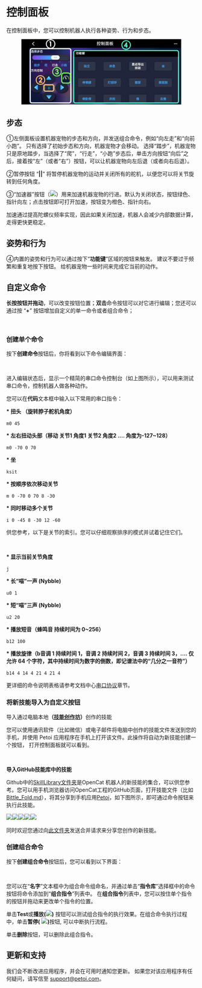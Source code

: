 # 控制面板

在控制面板中，您可以控制机器人执行各种姿势、行为和步态。

<figure><img src="../.gitbook/assets/image2.png" alt=""><figcaption></figcaption></figure>

## 步态 <a href="#bu-tai" id="bu-tai"></a>

①左侧面板设置机器宠物的步态和方向，并发送组合命令，例如“向左走”和“向前小跑”。 只有选择了初始步态和方向，机器宠物才会移动。 选择“踏步”，机器宠物只是原地踏步，当选择了“爬”，“行走”，“小跑”步态后，单击方向按钮“向后”之后，接着按“左”（或者“右”）按钮，可以让机器宠物向左后退（或者向右后退）。&#x20;

②暂停按钮 “**||**” 将暂停机器宠物的运动并关闭所有的舵机，以便您可以将关节旋转到任何角度。&#x20;

③“加速器”按钮（![](https://docs.petoi.com/~gitbook/image?url=https%3A%2F%2F96307915-files.gitbook.io%2F%7E%2Ffiles%2Fv0%2Fb%2Fgitbook-x-prod.appspot.com%2Fo%2Fspaces%252F-MQ6a951Q6Jn1Zzt5Ajr-3369173170%252Fuploads%252FtlIwwWX8RxgJckF3ELRu%252Fbalancer01.png%3Falt%3Dmedia%26token%3D6aa80902-18a8-4120-ab34-eabf1d5145ae\&width=300\&dpr=4\&quality=100\&sign=6688c8b\&sv=2)）用来加速机器宠物的行进。默认为关闭状态，按钮绿色、指针向左；点击按钮即可打开加速，按钮变为橙色、指针向右。&#x20;

加速通过提高陀螺仪频率实现，因此如果关闭加速，机器人会减少内部数据计算，走得更快更稳定。

## 姿势和行为 <a href="#zi-shi-he-hang-wei" id="zi-shi-he-hang-wei"></a>

④内置的姿势和行为可以通过按下“**功能键**”区域的按钮来触发。 建议不要过于频繁和重复地按下按钮。 给机器宠物一些时间来完成它当前的动作。

## 自定义命令 <a href="#zi-ding-yi-ming-ling-dong-zuo" id="zi-ding-yi-ming-ling-dong-zuo"></a>

**长按按钮并拖动**，可以改变按钮位置；**双击**命令按钮可以对它进行编辑；您还可以通过按 “**+**” 按钮增加自定义的单一命令或者组合命令；

<figure><img src="https://docs.petoi.com/~gitbook/image?url=https%3A%2F%2F201656985-files.gitbook.io%2F%7E%2Ffiles%2Fv0%2Fb%2Fgitbook-x-prod.appspot.com%2Fo%2Fspaces%252F-MQ6a951Q6Jn1Zzt5Ajr-3369173170%252Fuploads%252FrLbqPuEWoSKScbn4DVgy%252Fimage.png%3Falt%3Dmedia%26token%3Daed42444-5d57-4bc6-be7a-8223253d3ffb&#x26;width=768&#x26;dpr=4&#x26;quality=100&#x26;sign=154ce497&#x26;sv=2" alt=""><figcaption></figcaption></figure>

### 创建单个命令 <a href="#chuang-jian-dan-ge-ming-ling" id="chuang-jian-dan-ge-ming-ling"></a>

按下**创建命令**按钮后，你将看到以下命令编辑界面：

<figure><img src="https://docs.petoi.com/~gitbook/image?url=https%3A%2F%2F201656985-files.gitbook.io%2F%7E%2Ffiles%2Fv0%2Fb%2Fgitbook-x-prod.appspot.com%2Fo%2Fspaces%252F-MQ6a951Q6Jn1Zzt5Ajr-3369173170%252Fuploads%252FV5vMm4RrwijU9iGxobfP%252F%25E4%25BF%25AE%25E6%2594%25B9%25E5%2591%25BD%25E4%25BB%25A4_cn.PNG%3Falt%3Dmedia%26token%3D8d91d6db-1cba-4fcc-892d-a5600eecea5d&#x26;width=768&#x26;dpr=4&#x26;quality=100&#x26;sign=f27ac658&#x26;sv=2" alt=""><figcaption></figcaption></figure>

进入编辑状态后，显示一个精简的串口命令控制台（如上图所示），可以用来测试串口命令，控制机器人做各种动作。

您可以在**代码**文本框中输入以下常用的串口指令：

**\* 扭头 （旋转脖子舵机角度）**

```
m0 45
```

**\* 左右扭动头部（移动 关节1 角度1 关节2 角度2 .... 角度为-127\~128）**

```
m0 -70 0 70
```

**\* 坐**

```
ksit
```

**\* 按顺序依次移动关节**

```
m 0 -70 0 70 8 -30
```

**\* 同时移动多个关节**

```
i 0 -45 8 -30 12 -60
```

供您参考，以下是关节的索引。您可以仔细观察排序的模式并试着记住它们。

<figure><img src="https://docs.petoi.com/~gitbook/image?url=https%3A%2F%2F96307915-files.gitbook.io%2F%7E%2Ffiles%2Fv0%2Fb%2Fgitbook-x-prod.appspot.com%2Fo%2Fspaces%252F-MQ6a951Q6Jn1Zzt5Ajr-3369173170%252Fuploads%252FcvLvYuJ2JHENBgcW7mNC%252Findexes.png%3Falt%3Dmedia%26token%3D018e64f0-7a6e-4277-ad3c-ae39268f2a82&#x26;width=768&#x26;dpr=4&#x26;quality=100&#x26;sign=221c1ac5&#x26;sv=2" alt=""><figcaption></figcaption></figure>

**\* 显示当前关节角度**

```
j
```

**\* 长“喵”一声 (Nybble)**

```
u0 1
```

**\* 短“喵”三声 (Nybble)**

```
u2 20
```

**\* 播放短音（蜂鸣音 持续时间为 0\~256）**

```
b12 100
```

**\* 播放旋律（b音调 1 持续时间 1，音调 2 持续时间 2，音调 3 持续时间 3，.... 仅允许 64 个字符，其中持续时间为数字的倒数，即记谱法中的“几分之一音符”）**

```
b14 4 14 4 21 4 21 4
```

更详细的命令说明表格请参考文档中心[串口协议](https://docs.petoi.com/v/chinese/chuan-kou-xie-yi)章节。

### 将新技能导入为自定义按钮 <a href="#jiang-xin-ji-neng-dao-ru-wei-zi-ding-yi-an-niu" id="jiang-xin-ji-neng-dao-ru-wei-zi-ding-yi-an-niu"></a>

导入通过电脑本&#x5730;**（**[**技能创作坊**](https://docs.petoi.com/v/chinese/zhuo-mian-ying-yong/ji-neng-chuang-zuo-fang)**）**&#x521B;作的技能

您可以使用通讯软件（比如微信）或电子邮件将电脑中创作的技能文件发送到您的手机，并使用 Petoi 应用程序在手机上打开该文件。此操作将自动为新技能创建一个按钮， 打开控制面板就可以看到。

<figure><img src="https://docs.petoi.com/~gitbook/image?url=https%3A%2F%2F201656985-files.gitbook.io%2F%7E%2Ffiles%2Fv0%2Fb%2Fgitbook-x-prod.appspot.com%2Fo%2Fspaces%252F-MQ6a951Q6Jn1Zzt5Ajr-3369173170%252Fuploads%252FB1BRzlpDxVEpXOhtHKq2%252Fimage.png%3Falt%3Dmedia%26token%3D548b149c-e378-4c20-ab19-33e95280bcef&#x26;width=768&#x26;dpr=4&#x26;quality=100&#x26;sign=73d06d34&#x26;sv=2" alt=""><figcaption></figcaption></figure>

**导入GitHub技能库中的技能**

Github中的[SkillLibrary文件夹](https://github.com/PetoiCamp/OpenCat/tree/main/SkillLibrary)是OpenCat 机器人的新技能的集合，可以供您参考。您可以用手机浏览器访问OpenCat工程的GitHub页面，打开技能文件（比如 [Bittle\_Fold.md](https://github.com/PetoiCamp/OpenCat/blob/main/SkillLibrary/Bittle/Bittle_Fold.md)），将其分享到手机应用[Petoi](https://docs.petoi.com/v/chinese/shou-ji-ying-yong/zong-lan)，如下图所示，即可通过命令按钮来执行此技能。

![](https://docs.petoi.com/~gitbook/image?url=https%3A%2F%2F201656985-files.gitbook.io%2F%7E%2Ffiles%2Fv0%2Fb%2Fgitbook-x-prod.appspot.com%2Fo%2Fspaces%252F-MQ6a951Q6Jn1Zzt5Ajr-3369173170%252Fuploads%252FP8X85jLN6ax5VUZCdZVA%252FShare_skill01en.jpg%3Falt%3Dmedia%26token%3Ddd188c14-4022-439e-bd3d-3801b65286bf\&width=768\&dpr=4\&quality=100\&sign=7f567dcf\&sv=2)![](https://docs.petoi.com/~gitbook/image?url=https%3A%2F%2F201656985-files.gitbook.io%2F%7E%2Ffiles%2Fv0%2Fb%2Fgitbook-x-prod.appspot.com%2Fo%2Fspaces%252F-MQ6a951Q6Jn1Zzt5Ajr-3369173170%252Fuploads%252Fm6Pk4AZL5ejbfakQcQtx%252FShare_skill02en.jpg%3Falt%3Dmedia%26token%3D66a10b50-2037-4e15-bff1-dfc4bcc50ed0\&width=768\&dpr=4\&quality=100\&sign=d0a0d100\&sv=2)![](https://docs.petoi.com/~gitbook/image?url=https%3A%2F%2F201656985-files.gitbook.io%2F%7E%2Ffiles%2Fv0%2Fb%2Fgitbook-x-prod.appspot.com%2Fo%2Fspaces%252F-MQ6a951Q6Jn1Zzt5Ajr-3369173170%252Fuploads%252FfXEXIslXaa8Mfbgbpc0A%252FShare_skill03en.jpg%3Falt%3Dmedia%26token%3D8117d99b-1e4f-4b7c-b992-fa0a7c27ab3a\&width=768\&dpr=4\&quality=100\&sign=9d2d962d\&sv=2)![](https://docs.petoi.com/~gitbook/image?url=https%3A%2F%2F201656985-files.gitbook.io%2F%7E%2Ffiles%2Fv0%2Fb%2Fgitbook-x-prod.appspot.com%2Fo%2Fspaces%252F-MQ6a951Q6Jn1Zzt5Ajr-3369173170%252Fuploads%252FnCZeRbvfy91tiNnS7gD4%252FShare_skill04en.jpg%3Falt%3Dmedia%26token%3Dba669e72-155e-4290-b98b-973750d55e32\&width=768\&dpr=4\&quality=100\&sign=71ce1e4a\&sv=2)![](https://docs.petoi.com/~gitbook/image?url=https%3A%2F%2F201656985-files.gitbook.io%2F%7E%2Ffiles%2Fv0%2Fb%2Fgitbook-x-prod.appspot.com%2Fo%2Fspaces%252F-MQ6a951Q6Jn1Zzt5Ajr-3369173170%252Fuploads%252FSc4MngSiHf2xUJ7PRlVG%252FShare_skill05en.jpg%3Falt%3Dmedia%26token%3D193b522f-8592-4951-9ac7-b62e70504c72\&width=768\&dpr=4\&quality=100\&sign=5939580e\&sv=2)

同时欢迎您通过向[此文件夹](https://github.com/PetoiCamp/OpenCat/tree/main/SkillLibrary)发送合并请求来分享您创作的新技能。

### 创建组合命令 <a href="#chuang-jian-zu-he-ming-ling" id="chuang-jian-zu-he-ming-ling"></a>

按下**创建组合命令**按钮后，您可以看到以下界面：

<figure><img src="https://docs.petoi.com/~gitbook/image?url=https%3A%2F%2F201656985-files.gitbook.io%2F%7E%2Ffiles%2Fv0%2Fb%2Fgitbook-x-prod.appspot.com%2Fo%2Fspaces%252F-MQ6a951Q6Jn1Zzt5Ajr-3369173170%252Fuploads%252FK5LI9BuaJCc02P9VI76V%252F%25E7%25BB%2584%25E5%2590%2588%25E5%2591%25BD%25E4%25BB%25A4%25E7%25BC%2596%25E8%25BE%259102_cn.png%3Falt%3Dmedia%26token%3Df1b222a1-ab91-42d9-91e4-9b63aba795a0&#x26;width=768&#x26;dpr=4&#x26;quality=100&#x26;sign=59853212&#x26;sv=2" alt=""><figcaption></figcaption></figure>

您可以在“**名字**”文本框中为组合命令组命名，并通过单击“**指令库**”选择框中的命令按钮将命令添加到“**组合指令**”列表中。 在**组合指令**列表中，您可以按住单个指令的按钮并拖动来更改单个指令的位置。

单击**Test**或**播放(**![](https://docs.petoi.com/~gitbook/image?url=https%3A%2F%2F201656985-files.gitbook.io%2F%7E%2Ffiles%2Fv0%2Fb%2Fgitbook-x-prod.appspot.com%2Fo%2Fspaces%252F-MQ6a951Q6Jn1Zzt5Ajr-3369173170%252Fuploads%252FQYQL7cw8zo274fhqDUq0%252FPlay.webp%3Falt%3Dmedia%26token%3D9cadfdeb-9ead-4e30-b79f-a18c996c0473\&width=300\&dpr=4\&quality=100\&sign=4d90c8f9\&sv=2)**)** 按钮可以测试组合指令的执行效果。在组合命令执行过程中，单击**暂停(** ![](https://docs.petoi.com/~gitbook/image?url=https%3A%2F%2F201656985-files.gitbook.io%2F%7E%2Ffiles%2Fv0%2Fb%2Fgitbook-x-prod.appspot.com%2Fo%2Fspaces%252F-MQ6a951Q6Jn1Zzt5Ajr-3369173170%252Fuploads%252FT6O9rX6wvomUXRwe068Z%252FPause.png%3Falt%3Dmedia%26token%3De1eee3d4-26ca-4af8-90bd-e746c58392c1\&width=300\&dpr=4\&quality=100\&sign=c69163e0\&sv=2)**)**&#x6309;钮, 可以中断执行流程。

单击**删除**按钮，可以删除此组合指令。

## 更新和支持 <a href="#geng-xin-he-zhi-chi" id="geng-xin-he-zhi-chi"></a>

我们会不断改进应用程序，并会在可用时通知您更新。 如果您对该应用程序有任何疑问，请写信至 [support@petoi.com](mailto:support@petoi.com)。 &#x20;

[\
](https://docs.petoi.com/chinese/shou-ji-ying-yong/guan-jie-jiao-zhun)
